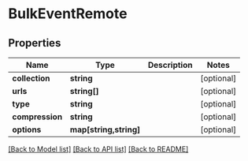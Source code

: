# BulkEventRemote

## Properties
Name | Type | Description | Notes
------------ | ------------- | ------------- | -------------
**collection** | **string** |  | [optional] 
**urls** | **string[]** |  | [optional] 
**type** | **string** |  | [optional] 
**compression** | **string** |  | [optional] 
**options** | **map[string,string]** |  | [optional] 

[[Back to Model list]](../README.md#documentation-for-models) [[Back to API list]](../README.md#documentation-for-api-endpoints) [[Back to README]](../README.md)


